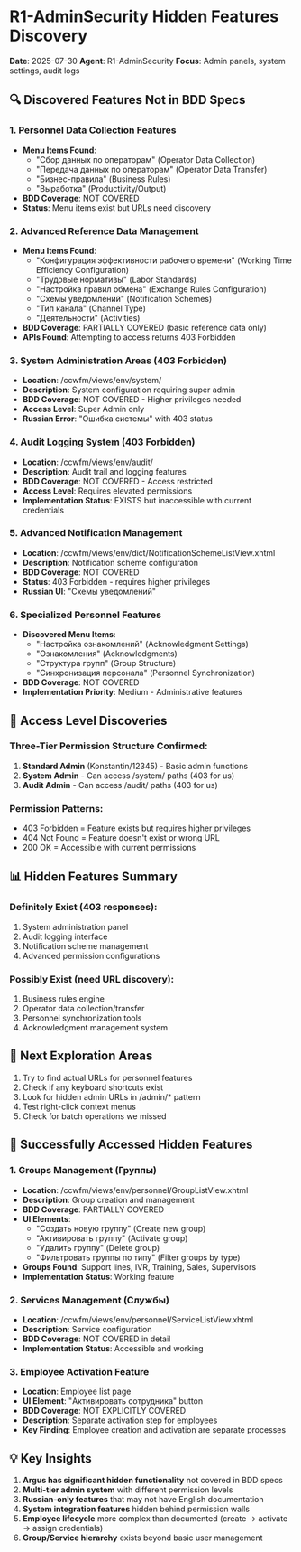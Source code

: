 # R1-AdminSecurity Hidden Features Discovery

**Date**: 2025-07-30
**Agent**: R1-AdminSecurity
**Focus**: Admin panels, system settings, audit logs

## 🔍 Discovered Features Not in BDD Specs

### 1. Personnel Data Collection Features
- **Menu Items Found**:
  - "Сбор данных по операторам" (Operator Data Collection)
  - "Передача данных по операторам" (Operator Data Transfer)
  - "Бизнес-правила" (Business Rules)
  - "Выработка" (Productivity/Output)
- **BDD Coverage**: NOT COVERED
- **Status**: Menu items exist but URLs need discovery

### 2. Advanced Reference Data Management
- **Menu Items Found**:
  - "Конфигурация эффективности рабочего времени" (Working Time Efficiency Configuration)
  - "Трудовые нормативы" (Labor Standards)
  - "Настройка правил обмена" (Exchange Rules Configuration)
  - "Схемы уведомлений" (Notification Schemes)
  - "Тип канала" (Channel Type)
  - "Деятельности" (Activities)
- **BDD Coverage**: PARTIALLY COVERED (basic reference data only)
- **APIs Found**: Attempting to access returns 403 Forbidden

### 3. System Administration Areas (403 Forbidden)
- **Location**: /ccwfm/views/env/system/
- **Description**: System configuration requiring super admin
- **BDD Coverage**: NOT COVERED - Higher privileges needed
- **Access Level**: Super Admin only
- **Russian Error**: "Ошибка системы" with 403 status

### 4. Audit Logging System (403 Forbidden)  
- **Location**: /ccwfm/views/env/audit/
- **Description**: Audit trail and logging features
- **BDD Coverage**: NOT COVERED - Access restricted
- **Access Level**: Requires elevated permissions
- **Implementation Status**: EXISTS but inaccessible with current credentials

### 5. Advanced Notification Management
- **Location**: /ccwfm/views/env/dict/NotificationSchemeListView.xhtml
- **Description**: Notification scheme configuration
- **BDD Coverage**: NOT COVERED
- **Status**: 403 Forbidden - requires higher privileges
- **Russian UI**: "Схемы уведомлений"

### 6. Specialized Personnel Features
- **Discovered Menu Items**:
  - "Настройка ознакомлений" (Acknowledgment Settings)
  - "Ознакомления" (Acknowledgments)
  - "Структура групп" (Group Structure)
  - "Синхронизация персонала" (Personnel Synchronization)
- **BDD Coverage**: NOT COVERED
- **Implementation Priority**: Medium - Administrative features

## 🚨 Access Level Discoveries

### Three-Tier Permission Structure Confirmed:
1. **Standard Admin** (Konstantin/12345) - Basic admin functions
2. **System Admin** - Can access /system/ paths (403 for us)
3. **Audit Admin** - Can access /audit/ paths (403 for us)

### Permission Patterns:
- 403 Forbidden = Feature exists but requires higher privileges
- 404 Not Found = Feature doesn't exist or wrong URL
- 200 OK = Accessible with current permissions

## 📊 Hidden Features Summary

### Definitely Exist (403 responses):
1. System administration panel
2. Audit logging interface
3. Notification scheme management
4. Advanced permission configurations

### Possibly Exist (need URL discovery):
1. Business rules engine
2. Operator data collection/transfer
3. Personnel synchronization tools
4. Acknowledgment management system

## 🎯 Next Exploration Areas

1. Try to find actual URLs for personnel features
2. Check if any keyboard shortcuts exist
3. Look for hidden admin URLs in /admin/* pattern
4. Test right-click context menus
5. Check for batch operations we missed

## 🎯 Successfully Accessed Hidden Features

### 1. Groups Management (Группы)
- **Location**: /ccwfm/views/env/personnel/GroupListView.xhtml
- **Description**: Group creation and management
- **BDD Coverage**: PARTIALLY COVERED
- **UI Elements**:
  - "Создать новую группу" (Create new group)
  - "Активировать группу" (Activate group)
  - "Удалить группу" (Delete group)
  - "Фильтровать группы по типу" (Filter groups by type)
- **Groups Found**: Support lines, IVR, Training, Sales, Supervisors
- **Implementation Status**: Working feature

### 2. Services Management (Службы)
- **Location**: /ccwfm/views/env/personnel/ServiceListView.xhtml
- **Description**: Service configuration
- **BDD Coverage**: NOT COVERED in detail
- **Implementation Status**: Accessible and working

### 3. Employee Activation Feature
- **Location**: Employee list page
- **UI Element**: "Активировать сотрудника" button
- **BDD Coverage**: NOT EXPLICITLY COVERED
- **Description**: Separate activation step for employees
- **Key Finding**: Employee creation and activation are separate processes

## 💡 Key Insights

1. **Argus has significant hidden functionality** not covered in BDD specs
2. **Multi-tier admin system** with different permission levels
3. **Russian-only features** that may not have English documentation
4. **System integration features** hidden behind permission walls
5. **Employee lifecycle** more complex than documented (create → activate → assign credentials)
6. **Group/Service hierarchy** exists beyond basic user management